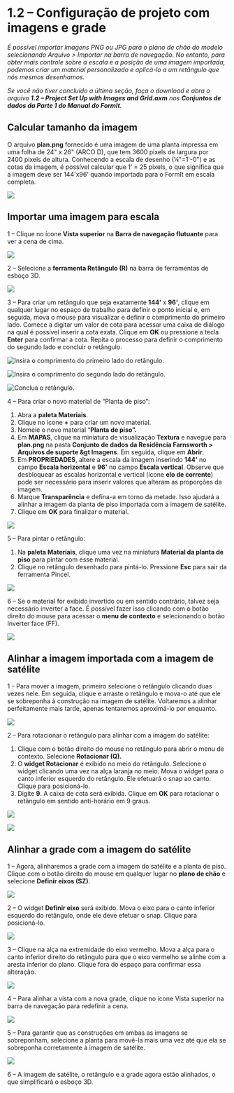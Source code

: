# 1.2 – Configuração de projeto com imagens e grade

_É possível importar imagens PNG ou JPG para o plano de chão do modelo selecionando Arquivo &gt; Importar na barra de navegação. No entanto, para obter mais controle sobre a escala e a posição de uma imagem importada, podemos criar um material personalizado e aplicá-lo a um retângulo que nós mesmos desenhamos._

_Se você não tiver concluído a última seção, faça o download e abra o arquivo_ _**1.2 – Project Set Up with Images and Grid.axm**_ _nos_ _**Conjuntos de dados da Parte 1 do Manual do FormIt**._

## **Calcular tamanho da imagem**

O arquivo **plan.png** fornecido é uma imagem de uma planta impressa em uma folha de 24" x 26" \(ARCO D\), que tem 3600 pixels de largura por 2400 pixels de altura. Conhecendo a escala de desenho \(¼"=1'-0"\) e as cotas da imagem, é possível calcular que 1’ = 25 pixels, o que significa que a imagem deve ser 144'x96' quando importada para o FormIt em escala completa.

![](../../.gitbook/assets/0%20%281%29.png)

## **Importar uma imagem para escala**

1 – Clique no ícone **Vista superior** na **Barra de navegação flutuante** para ver a cena de cima.

![](../../.gitbook/assets/1%20%281%29.png)

2 – Selecione a **ferramenta Retângulo \(R\)** na barra de ferramentas de esboço 3D.

![](../../.gitbook/assets/2%20%281%29.png)

3 – Para criar um retângulo que seja exatamente **144’** x **96’**, clique em qualquer lugar no espaço de trabalho para definir o ponto inicial e, em seguida, mova o mouse para visualizar e definir o comprimento do primeiro lado. Comece a digitar um valor de cota para acessar uma caixa de diálogo na qual é possível inserir a cota exata. Clique em **OK** ou pressione a tecla **Enter** para confirmar a cota. Repita o processo para definir o comprimento do segundo lado e concluir o retângulo.

![ Insira o comprimento do primeiro lado do retângulo.](../../.gitbook/assets/3%20%281%29.png)

![ Insira o comprimento do segundo lado do retângulo.](../../.gitbook/assets/4%20%281%29.png)

![Conclua o retângulo.](../../.gitbook/assets/5%20%281%29.png)

4 – Para criar o novo material de “Planta de piso”:

1. Abra a **paleta Materiais**.
2. Clique no ícone **+** para criar um novo material.
3. Nomeie o novo material “**Planta de piso”.**
4. Em **MAPAS**, clique na miniatura de visualização **Textura** e navegue para **plan.png** na pasta **Conjunto de dados da Residência Farnsworth &gt; Arquivos de suporte &gt Imagens**. Em seguida, clique em **Abrir**.
5. Em **PROPRIEDADES**, altere a escala da imagem inserindo **144'** no campo **Escala horizontal** e **96'** no campo **Escala vertical**. Observe que desbloquear as escalas horizontal e vertical \(ícone **elo de corrente**\) pode ser necessário para inserir valores que alteram as proporções da imagem.
6. Marque **Transparência** e defina-a em torno da metade. Isso ajudará a alinhar a imagem da planta de piso importada com a imagem de satélite.
7. Clique em **OK** para finalizar o material.

![](../../.gitbook/assets/create-1.png)

5 – Para pintar o retângulo:

1. Na **paleta Materiais**, clique uma vez na miniatura **Material da planta de piso** para pintar com esse material.
2. Clique no retângulo desenhado para pintá-lo. Pressione **Esc** para sair da ferramenta Pincel.

![](../../.gitbook/assets/7.jpeg)

6 – Se o material for exibido invertido ou em sentido contrário, talvez seja necessário inverter a face. É possível fazer isso clicando com o botão direito do mouse para acessar o **menu de contexto** e selecionando o botão Inverter face \(FF\).

![](../../.gitbook/assets/8.png)

## **Alinhar a imagem importada com a imagem de satélite**

1 – Para mover a imagem, primeiro selecione o retângulo clicando duas vezes nele. Em seguida, clique e arraste o retângulo e mova-o até que ele se sobreponha à construção na imagem de satélite. Voltaremos a alinhar perfeitamente mais tarde, apenas tentaremos aproximá-lo por enquanto.

![](../../.gitbook/assets/9.png)

2 – Para rotacionar o retângulo para alinhar com a imagem do satélite:

1. Clique com o botão direito do mouse no retângulo para abrir o menu de contexto. Selecione **Rotacionar \(Q\).**
2. O **widget Rotacionar** é exibido no meio do retângulo. Selecione o widget clicando uma vez na alça laranja no meio. Mova o widget para o canto inferior esquerdo do retângulo. Ele efetuará o snap ao canto. Clique para posicioná-lo.
3. Digite **9**. A caixa de cota será exibida. Clique em **OK** para rotacionar o retângulo em sentido anti-horário em 9 graus.

![](../../.gitbook/assets/10.png)

![](../../.gitbook/assets/11.png)

## **Alinhar a grade com a imagem do satélite**

1 – Agora, alinharemos a grade com a imagem do satélite e a planta de piso. Clique com o botão direito do mouse em qualquer lugar no **plano de chão** e selecione **Definir eixos \(SZ\)**.

![](../../.gitbook/assets/12.png)

2 – O widget **Definir eixo** será exibido. Mova o eixo para o canto inferior esquerdo do retângulo, onde ele deve efetuar o snap. Clique para posicioná-lo.

![](../../.gitbook/assets/13.png)

3 – Clique na alça na extremidade do eixo vermelho. Mova a alça para o canto inferior direito do retângulo para que o eixo vermelho se alinhe com a aresta inferior do plano. Clique fora do espaço para confirmar essa alteração.

![](../../.gitbook/assets/14.png)

4 – Para alinhar a vista com a nova grade, clique no ícone Vista superior na barra de navegação para redefinir a cena.

![](../../.gitbook/assets/15.png)

5 – Para garantir que as construções em ambas as imagens se sobreponham, selecione a planta para movê-la mais uma vez até que ela se sobreponha corretamente à imagem de satélite.

![](../../.gitbook/assets/16.png)

6 – A imagem de satélite, o retângulo e a grade agora estão alinhados, o que simplificará o esboço 3D.

